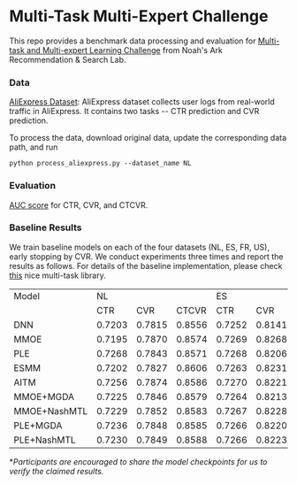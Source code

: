# Multi-Task Multi-Expert Challenge

This repo provides a benchmark data processing and evaluation for [Multi-task and Multi-expert Learning Challenge](https://www.chaspark.net/#/questions/780114430883729408?sub=780117223107399680) from Noah's Ark Recommendation & Search Lab.

### Data
[AliExpress Dataset](https://tianchi.aliyun.com/dataset/dataDetail?dataId=74690): AliExpress dataset collects user logs from real-world traffic in AliExpress. It contains two tasks -- CTR prediction and CVR prediction.

To process the data, download original data, update the corresponding data path, and run
```
python process_aliexpress.py --dataset_name NL
```

### Evaluation
[AUC score](https://scikit-learn.org/stable/modules/generated/sklearn.metrics.roc_auc_score.html) for CTR, CVR, and CTCVR.


### Baseline Results
We train baseline models on each of the four datasets (NL, ES, FR, US), early stopping by CVR. We conduct experiments three times and report the results as follows. For details of the baseline implementation, please check [this](https://github.com/easezyc/Multitask-Recommendation-Library) nice multi-task library.
<table>
    <tr>
        <td>Model</td>
        <td>NL</td>
        <td></td>
        <td></td>
        <td>ES</td>
        <td></td>
        <td></td>
        <td>FR</td>
        <td></td>
        <td></td>
    </tr>
    <tr>
        <td></td>
        <td>CTR</td>
        <td>CVR</td>
        <td>CTCVR</td>
        <td>CTR</td>
        <td>CVR</td>
        <td>CTCVR</td>
        <td>CTR</td>
        <td>CVR</td>
        <td>CTCVR</td>
    </tr>
    <tr>
        <td>DNN</td>
        <td>0.7203 </td>
        <td>0.7815 </td>
        <td>0.8556 </td>
        <td>0.7252 </td>
        <td>0.8141 </td>
        <td>0.8832 </td>
        <td>0.7174 </td>
        <td>0.8071 </td>
        <td>0.8702 </td>
    </tr>
    <tr>
        <td>MMOE</td>
        <td>0.7195 </td>
        <td>0.7870 </td>
        <td>0.8574 </td>
        <td>0.7269 </td>
        <td>0.8268 </td>
        <td>0.8899 </td>
        <td>0.7226 </td>
        <td>0.8144 </td>
        <td>0.8748 </td>
    </tr>
    <tr>
        <td>PLE</td>
        <td>0.7268 </td>
        <td>0.7843 </td>
        <td>0.8571 </td>
        <td>0.7268 </td>
        <td>0.8206 </td>
        <td>0.8861 </td>
        <td>0.7252 </td>
        <td>0.8084 </td>
        <td>0.8679 </td>
    </tr>
    <tr>
        <td>ESMM</td>
        <td>0.7202 </td>
        <td>0.7827 </td>
        <td>0.8606 </td>
        <td>0.7263 </td>
        <td>0.8231 </td>
        <td>0.8891 </td>
        <td>0.7222 </td>
        <td>0.8078 </td>
        <td>0.8684 </td>
    </tr>
    <tr>
        <td>AITM</td>
        <td>0.7256 </td>
        <td>0.7874 </td>
        <td>0.8586 </td>
        <td>0.7270 </td>
        <td>0.8221 </td>
        <td>0.8829 </td>
        <td>0.7216 </td>
        <td>0.8127 </td>
        <td>0.8710 </td>
    </tr>
    <tr>
        <td>MMOE+MGDA</td>
        <td>0.7225 </td>
        <td>0.7846 </td>
        <td>0.8579 </td>
        <td>0.7264 </td>
        <td>0.8213 </td>
        <td>0.8862 </td>
        <td>0.7218 </td>
        <td>0.8101 </td>
        <td>0.8705 </td>
    </tr>
    <tr>
        <td>MMOE+NashMTL</td>
        <td>0.7229 </td>
        <td>0.7852 </td>
        <td>0.8583 </td>
        <td>0.7267 </td>
        <td>0.8228 </td>
        <td>0.8868 </td>
        <td>0.7227 </td>
        <td>0.8107 </td>
        <td>0.8705 </td>
    </tr>
    <tr>
        <td>PLE+MGDA</td>
        <td>0.7236 </td>
        <td>0.7848 </td>
        <td>0.8585 </td>
        <td>0.7266 </td>
        <td>0.8220 </td>
        <td>0.8862 </td>
        <td>0.7227 </td>
        <td>0.8099 </td>
        <td>0.8697 </td>
    </tr>
    <tr>
        <td>PLE+NashMTL</td>
        <td>0.7230 </td>
        <td>0.7849 </td>
        <td>0.8588 </td>
        <td>0.7266 </td>
        <td>0.8223 </td>
        <td>0.8863 </td>
        <td>0.7222 </td>
        <td>0.8102 </td>
        <td>0.8700 </td>
    </tr>
</table>


*_Participants are encouraged to share the model checkpoints for us to verify the claimed results._
